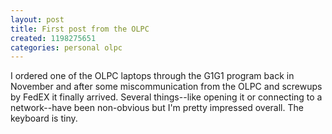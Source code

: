 ```yaml
---
layout: post
title: First post from the OLPC
created: 1198275651
categories: personal olpc
---
```

I ordered one of the OLPC laptops through the G1G1 program back in November and after some miscommunication from the OLPC and screwups by FedEX it finally arrived. Several things--like opening it or connecting to a network--have been non-obvious but I'm pretty impressed overall. The keyboard is tiny.
